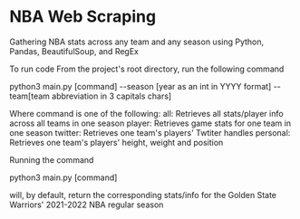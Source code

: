 # NBA Web Scraping

Gathering NBA stats across any team and any season using Python, Pandas, BeautifulSoup, and RegEx

To run code
From the project's root directory, run the following command

python3 main.py [command] --season [year as an int in YYYY format] --team[team abbreviation in 3 capitals chars]
    
Where command is one of the following:
all: Retrieves all stats/player info across all teams in one season
player: Retrieves game stats for one team in one season
twitter: Retrieves one team's players' Twtiter handles
personal: Retrieves one team's players' height, weight and position

Running the command

python3 main.py [command]

will, by default, return the corresponding stats/info for the Golden State Warriors' 2021-2022 NBA regular season
